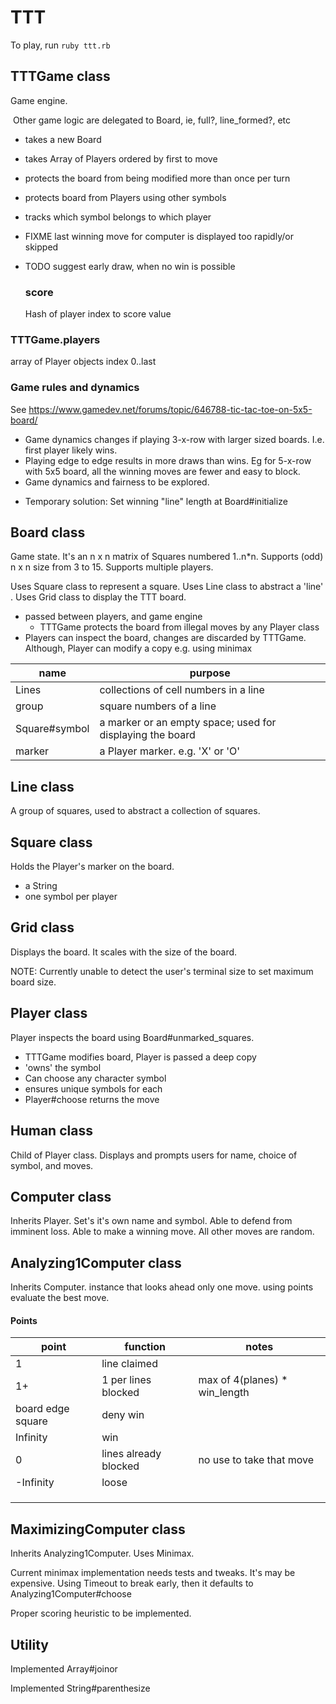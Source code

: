 # TTT

To play, run `ruby ttt.rb`

## TTTGame class
Game engine. 

​	Other game logic are delegated to Board, ie, full?, line_formed?, etc

- takes a new Board

- takes Array of Players ordered by first to move

- protects the board from being modified more than once per turn

- protects board from Players using other symbols

- tracks which symbol belongs to which player

- FIXME last winning move for computer is displayed too rapidly/or skipped

- TODO suggest early draw, when no win is possible

  

  ### score

  Hash of player index to score value

### TTTGame.players

array of Player objects index 0..last

### Game rules and dynamics

See https://www.gamedev.net/forums/topic/646788-tic-tac-toe-on-5x5-board/

- Game dynamics changes if playing 3-x-row with larger sized boards. I.e. first player likely wins.
- Playing edge to edge results in more draws than wins. Eg for 5-x-row with 5x5 board, all the winning moves are fewer and easy to block.
- Game dynamics and fairness to be explored.

* Temporary solution: Set winning "line" length at Board#initialize

## Board class

Game state. It's an n x n matrix of Squares numbered 1..n*n. Supports (odd) n x n size from 3 to 15. Supports multiple players.

Uses Square class to represent a square. Uses Line class to abstract a 'line' . Uses Grid class to display the TTT board.

- passed between players, and game engine
  - TTTGame protects the board from illegal moves by any Player class
- Players can inspect the board, changes are discarded by TTTGame. Although, Player can modify a copy e.g. using minimax

| name          | purpose                                                   |
| ------------- | --------------------------------------------------------- |
| Lines         | collections of cell numbers in a line                     |
| group         | square numbers of a line                                  |
| Square#symbol | a marker or an empty space; used for displaying the board |
| marker        | a Player marker. e.g. 'X' or 'O'                          |

## Line class

A group of squares, used to abstract a collection of squares.

## Square class

Holds the  Player's marker on the board.

- a String
- one symbol per player

## Grid class

Displays the board. It scales with the size of the board.

NOTE: Currently unable to detect the user's terminal size to set maximum board size.

## Player class

Player inspects the board using Board#unmarked_squares.

- TTTGame modifies board, Player is passed a deep copy
- 'owns' the symbol
- Can choose any character symbol
- ensures unique symbols for each
- Player#choose returns the move

## Human class

Child of Player class. Displays and prompts users for name, choice of symbol, and moves.

## Computer class

Inherits Player. Set's it's own name and symbol. Able to defend from imminent loss. Able to make a winning move. All other moves are random.

## Analyzing1Computer class

Inherits Computer. instance that looks ahead only one move. using points evaluate the best move.

#### Points

| point             | function              | notes                         |
| ----------------- | --------------------- | ----------------------------- |
| 1                 | line claimed          |                               |
| 1+                | 1 per lines blocked   | max of 4(planes) * win_length |
| board edge square | deny win              |                               |
| Infinity          | win                   |                               |
| 0                 | lines already blocked | no use to take that move      |
| -Infinity         | loose                 |                               |
|                   |                       |                               |
|                   |                       |                               |
|                   |                       |                               |

## MaximizingComputer class

Inherits Analyzing1Computer. Uses Minimax. 

Current minimax implementation needs tests and tweaks. It's may be expensive. Using Timeout to break early, then it defaults to Analyzing1Computer#choose

Proper scoring heuristic to be implemented.

## Utility

Implemented Array#joinor

Implemented String#parenthesize